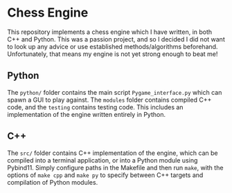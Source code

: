 # Chess Engine

This repository implements a chess engine which I have written, in both C++ and Python. This was a passion project, and so I decided I did not want to look up any advice or use established methods/algorithms beforehand. Unfortunately, that means my engine is not yet strong enough to beat me!

## Python

The ```python/``` folder contains the main script ```Pygame_interface.py``` which can spawn a GUI to play against. The ```modules``` folder contains compiled C++ code, and the ```testing``` contains testing code. This includes an implementation of the engine written entirely in Python.

## C++

The ```src/``` folder contains C++ implementation of the engine, which can be compiled into a terminal application, or into a Python module using Pybind11. Simply configure paths in the Makefile and then run ```make```, with the options of ```make cpp``` and ```make py``` to specify between C++ targets and compilation of Python modules.
